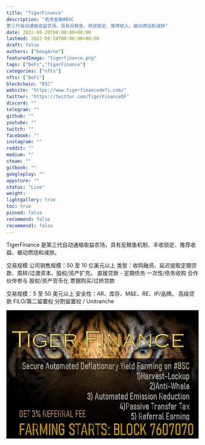 ```yaml
---
title: "TigerFinance"
description: "老虎金融#BSC
第三代自动通缩收益农场，具有反鲸鱼、收获锁定、推荐收入、被动燃烧和减排"
date: 2022-08-20T00:00:00+08:00
lastmod: 2022-08-20T00:00:00+08:00
draft: false
authors: ["boogArno"]
featuredImage: "tigerfinance.png"
tags: ["DeFi","TigerFinance"]
categories: ["nfts"]
nfts: ["DeFi"]
blockchain: "BSC"
website: "https://www.tigerfinancedefi.com/"
twitter: "https://twitter.com/TigerFinanceDF"
discord: ""
telegram: ""
github: ""
youtube: ""
twitch: ""
facebook: ""
instagram: ""
reddit: ""
medium: ""
steam: ""
gitbook: ""
googleplay: ""
appstore: ""
status: "Live"
weight: 
lightgallery: true
toc: true
pinned: false
recommend: false
recommend1: false
---
```

TigerFinance 是第三代自动通缩收益农场，具有反鲸鱼机制、丰收锁定、推荐收益、被动燃烧和减排。

交易规模
公司销售规模：50 至 10 亿美元以上
类型：收购融资、延迟提取定期贷款、周转/过渡资本、股权/资产扩充。
直接贷款 - 定期债务
一次性/债务收购
合作伙伴参与
股权/资产货币化
票据购买/过桥贷款

交易规模：5 至 50 美元以上
安全性：AR、库存、M&E、RE、IP/品牌。
高级贷款
FILO/第二留置权
分割留置权 / Unitranche

![tigerfinance-dapp-defi-bsc-image1_9595b1d0f31cbc8d5600f43a50adfb6b](tigerfinance-dapp-defi-bsc-image1_9595b1d0f31cbc8d5600f43a50adfb6b.png)
